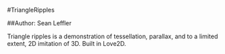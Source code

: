 #TriangleRipples

##Author: Sean Leffler

Triangle ripples is a demonstration of tessellation, parallax, and to a limited extent, 2D imitation of 3D. Built in Love2D.
